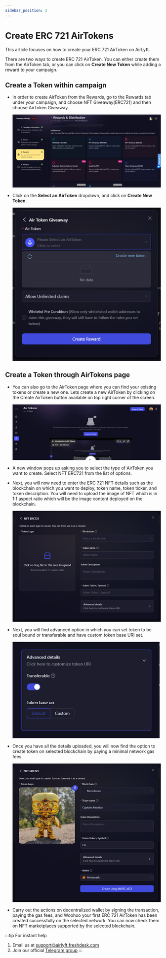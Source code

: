 ```yaml
---
sidebar_position: 2
---
```


# Create ERC 721 AirTokens

This article focuses on how to create your ERC 721 AirToken on AirLyft.

There are two ways to create ERC 721 AirToken. You can either create them from the AirToken tab, or you can click on **Create New Token** while adding a reward to your campaign.

## Create a Token within campaign

- In order to create AirToken from the Rewards, go to the Rewards tab under your campaign, and choose NFT Giveaway(ERC721) and then choose AirToken Giveaway.

    ![AirToken from Rewards Tab](../images/rewardstab.png)

- Click on the **Select an AirToken** dropdown, and click on **Create New Token**.

    ![Create New Token](../images/createnewtoken.png)

## Create a Token through AirTokens page

- You can also go to the AirToken page where you can find your existing tokens or create a new one. Lets create a new AirToken by clicking on the Create AirToken button available on top right corner of the screen.

    ![Create AirToken](../images/airtokencreate.png)

- A new window pops up asking you to select the type of AirToken you want to create. Select NFT ERC721 from the list of options.

- Next, you will now need to enter the ERC 721 NFT details such as the blockchain on which you want to deploy, token name, token ticker, and token description. You will need to upload the image of NFT which is in 1:1 aspect ratio which will be the image content deployed on the blockchain. 

    ![AirToken 721 Basic Details](../images/airtoken721details.png)

- Next, you will find advanced option in which you can set token to be soul bound or transferable and have custom token base URI set. 
    
    ![AirToken 721 Advanced Details](../images/airtokenadvanced.png)

- Once you have all the details uploaded, you will now find the option to create token on selected blockchain by paying a minimal network gas fees. 
  
    ![AirToken 721 Created](../images/airtoken721create.png)
  
- Carry out the actions on decentralized wallet by signing the transaction, paying the gas fees, and Woohoo your first ERC 721 AirToken has been created successfully on the selected network. You can now check them on NFT marketplaces supported by the selected blockchain.

:::tip For instant help
1. Email us at [support@airlyft.freshdesk.com](mailto:support@airlyft.freshdesk.com)
2. Join our official [Telegram group](https://t.me/kyteone)
:::
